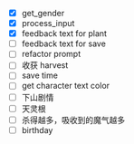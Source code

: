 - [x] get_gender
- [x] process_input
- [x] feedback text for plant
- [ ] feedback text for save
- [ ] refactor prompt
- [ ] 收获 harvest
- [ ] save time
- [ ] get character text color
- [ ] 下山剧情
- [ ] 天灵根
- [ ] 杀得越多，吸收到的魔气越多
- [ ] birthday